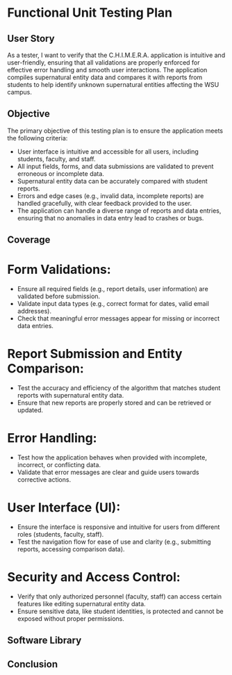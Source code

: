 # Functional Unit Testing Plan

## User Story
As a tester, I want to verify that the C.H.I.M.E.R.A. application is intuitive and user-friendly, ensuring that all validations are properly enforced for effective error handling and smooth user interactions. The application compiles supernatural entity data and compares it with reports from students to help identify unknown supernatural entities affecting the WSU campus.

## Objective
The primary objective of this testing plan is to ensure the application meets the following criteria:

- User interface is intuitive and accessible for all users, including students, faculty, and staff.
- All input fields, forms, and data submissions are validated to prevent erroneous or incomplete data.
- Supernatural entity data can be accurately compared with student reports.
- Errors and edge cases (e.g., invalid data, incomplete reports) are handled gracefully, with clear feedback provided to the user.
- The application can handle a diverse range of reports and data entries, ensuring that no anomalies in data entry lead to crashes or bugs.

## Coverage

# Form Validations:
- Ensure all required fields (e.g., report details, user information) are validated before submission.
- Validate input data types (e.g., correct format for dates, valid email addresses).
- Check that meaningful error messages appear for missing or incorrect data entries.

# Report Submission and Entity Comparison:
- Test the accuracy and efficiency of the algorithm that matches student reports with supernatural entity data.
- Ensure that new reports are properly stored and can be retrieved or updated.

# Error Handling:
- Test how the application behaves when provided with incomplete, incorrect, or conflicting data.
- Validate that error messages are clear and guide users towards corrective actions.

# User Interface (UI):
- Ensure the interface is responsive and intuitive for users from different roles (students, faculty, staff).
- Test the navigation flow for ease of use and clarity (e.g., submitting reports, accessing comparison data).

# Security and Access Control:
- Verify that only authorized personnel (faculty, staff) can access certain features like editing supernatural entity data.
- Ensure sensitive data, like student identities, is protected and cannot be exposed without proper permissions.


## Software Library


## Conclusion
